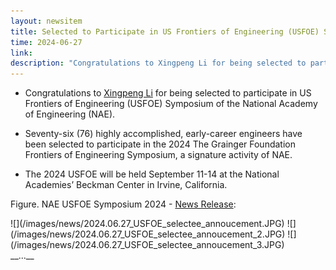 ```yaml
---
layout: newsitem
title: Selected to Participate in US Frontiers of Engineering (USFOE) Symposium of NAE
time: 2024-06-27
link: 
description: "Congratulations to Xingpeng Li for being selected to participate in USFOE Symposium of the National Academy of Engineering."
---
```


* Congratulations to <a href="/people/Xingpeng-Li" class="" target="_blank">Xingpeng Li</a> for being selected to participate in US Frontiers of Engineering (USFOE) Symposium of the National Academy of Engineering (NAE). 

* Seventy-six (76) highly accomplished, early-career engineers have been selected to participate in the 2024 The Grainger Foundation Frontiers of Engineering Symposium, a signature activity of NAE. 

* The 2024 USFOE will be held September 11-14 at the National Academies’ Beckman Center in Irvine, California.



<div class="spacer"></div>
<div class="spacer"></div>

Figure. NAE USFOE Symposium 2024 - <a href="https://www.nae.edu/318296/Innovative-EarlyCareer-Engineers-Selected-to-Participate-in-The-Grainger-Foundation-Frontiers-of-Engineering-2024-Symposium-of-the-National-Academy-of-Engineering?utm_source=linkedin&utm_medium=social&utm_term=national+academy+of+engineering&utm_content=d50334e9-2e33-4edc-9e2f-eceb04808f7a&utm_campaign=hootsuite" class="" target="_blank">News Release</a>:
<div class="smallspacer"></div>
![](/images/news/2024.06.27_USFOE_selectee_annoucement.JPG)
![](/images/news/2024.06.27_USFOE_selectee_annoucement_2.JPG)
![](/images/news/2024.06.27_USFOE_selectee_annoucement_3.JPG)
<div class="spacer"></div>
__...__
<div class="spacer"></div>

